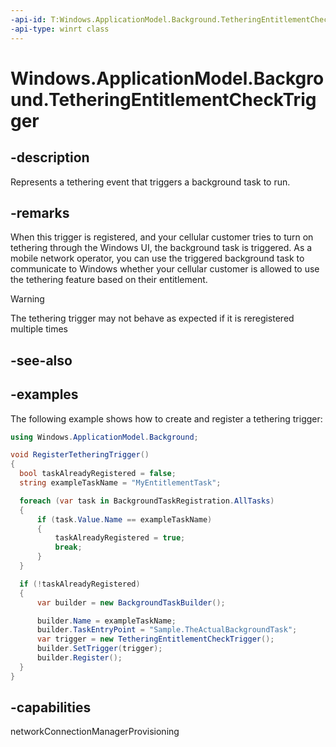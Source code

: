 ```yaml
---
-api-id: T:Windows.ApplicationModel.Background.TetheringEntitlementCheckTrigger
-api-type: winrt class
---
```


<!-- Class syntax.
public class TetheringEntitlementCheckTrigger : IBackgroundTrigger
-->

# Windows.ApplicationModel.Background.TetheringEntitlementCheckTrigger

## -description
Represents a tethering event that triggers a background task to run.

## -remarks
When this trigger is registered, and your cellular customer tries to turn on tethering through the Windows UI, the background task is triggered. As a mobile network operator, you can use the triggered background task to communicate to Windows whether your cellular customer is allowed to use the tethering feature based on their entitlement.

> [!WARNING]
> The tethering trigger may not behave as expected if it is reregistered multiple times

## -see-also

## -examples

The following example shows how to create and register a tethering trigger:

```csharp
using Windows.ApplicationModel.Background;

void RegisterTetheringTrigger()
{
  bool taskAlreadyRegistered = false;
  string exampleTaskName = "MyEntitlementTask";

  foreach (var task in BackgroundTaskRegistration.AllTasks)
  {
      if (task.Value.Name == exampleTaskName)
      {
          taskAlreadyRegistered = true;
          break;
      }
  }

  if (!taskAlreadyRegistered)
  {
      var builder = new BackgroundTaskBuilder();

      builder.Name = exampleTaskName;
      builder.TaskEntryPoint = "Sample.TheActualBackgroundTask";
      var trigger = new TetheringEntitlementCheckTrigger();
      builder.SetTrigger(trigger);
      builder.Register();
  }
}
```

## -capabilities
networkConnectionManagerProvisioning
